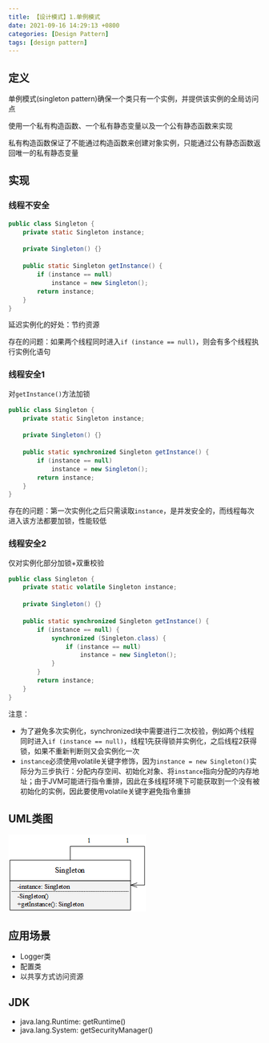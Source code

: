 ```yaml
---
title: 【设计模式】1.单例模式
date: 2021-09-16 14:29:13 +0800
categories: [Design Pattern]
tags: [design pattern]
---
```

## 定义
单例模式(singleton pattern)确保一个类只有一个实例，并提供该实例的全局访问点

使用一个私有构造函数、一个私有静态变量以及一个公有静态函数来实现

私有构造函数保证了不能通过构造函数来创建对象实例，只能通过公有静态函数返回唯一的私有静态变量

## 实现
### 线程不安全
```java
public class Singleton {
    private static Singleton instance;

    private Singleton() {}

    public static Singleton getInstance() {
        if (instance == null)
            instance = new Singleton();
        return instance;
    }
}
```

延迟实例化的好处：节约资源

存在的问题：如果两个线程同时进入`if (instance == null)`，则会有多个线程执行实例化语句

### 线程安全1
对`getInstance()`方法加锁

```java
public class Singleton {
    private static Singleton instance;

    private Singleton() {}

    public static synchronized Singleton getInstance() {
        if (instance == null)
            instance = new Singleton();
        return instance;
    }
}
```

存在的问题：第一次实例化之后只需读取`instance`，是并发安全的，而线程每次进入该方法都要加锁，性能较低

### 线程安全2
仅对实例化部分加锁+双重校验

```java
public class Singleton {
    private static volatile Singleton instance;

    private Singleton() {}

    public static synchronized Singleton getInstance() {
        if (instance == null) {
            synchronized (Singleton.class) {
                if (instance == null)
                    instance = new Singleton();
            }
        }
        return instance;
    }
}
```

注意：
* 为了避免多次实例化，synchronized块中需要进行二次校验，例如两个线程同时进入`if (instance == null)`，线程1先获得锁并实例化，之后线程2获得锁，如果不重新判断则又会实例化一次
* `instance`必须使用volatile关键字修饰，因为`instance = new Singleton()`实际分为三步执行：分配内存空间、初始化对象、将`instance`指向分配的内存地址；由于JVM可能进行指令重排，因此在多线程环境下可能获取到一个没有被初始化的实例，因此要使用volatile关键字避免指令重排

## UML类图
![单例模式UML类图](/assets/images/design-pattern-singleton/单例模式UML类图.png)

## 应用场景
* Logger类
* 配置类
* 以共享方式访问资源

## JDK
* java.lang.Runtime: getRuntime()
* java.lang.System: getSecurityManager()
